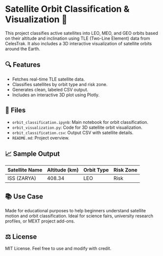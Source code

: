 # Satellite Orbit Classification & Visualization 🚀

This project classifies active satellites into LEO, MEO, and GEO orbits based on their altitude and inclination using TLE (Two-Line Element) data from CelesTrak. It also includes a 3D interactive visualization of satellite orbits around the Earth.

## 🔍 Features

- Fetches real-time TLE satellite data.
- Classifies satellites by orbit type and risk zone.
- Generates clean, labeled CSV output.
- Includes an interactive 3D plot using Plotly.

## 📂 Files

- `orbit_classification.ipynb`: Main notebook for orbit classification.
- `orbit_visualization.py`: Code for 3D satellite orbit visualization.
- `orbit_classification.csv`: Output CSV with satellite details.
- `README.md`: Project overview.

## 📈 Sample Output

| Satellite Name | Altitude (km) | Orbit Type | Risk Zone |
|----------------|----------------|-------------|-------------|
| ISS (ZARYA)    | 408.34         | LEO         | Risk        |

## 📚 Use Case

Made for educational purposes to help beginners understand satellite motion and orbit classification. Ideal for science fairs, university research profiles, or MEXT project add-ons.

## ⚖️ License

MIT License. Feel free to use and modify with credit.
